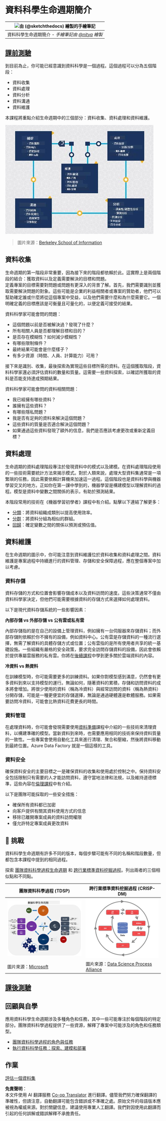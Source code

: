 <!--
CO_OP_TRANSLATOR_METADATA:
{
  "original_hash": "c368f8f2506fe56bca0f7be05c4eb71d",
  "translation_date": "2025-08-25T17:41:52+00:00",
  "source_file": "4-Data-Science-Lifecycle/14-Introduction/README.md",
  "language_code": "tw"
}
-->
# 資料科學生命週期簡介

|![ 由 [(@sketchthedocs)](https://sketchthedocs.dev) 繪製的手繪筆記 ](../../sketchnotes/14-DataScience-Lifecycle.png)|
|:---:|
| 資料科學生命週期簡介 - _手繪筆記由 [@nitya](https://twitter.com/nitya) 繪製_ |

## [課前測驗](https://red-water-0103e7a0f.azurestaticapps.net/quiz/26)

到目前為止，你可能已經意識到資料科學是一個過程。這個過程可以分為五個階段：

- 資料收集
- 資料處理
- 資料分析
- 資料溝通
- 資料維護

本課程將重點介紹生命週期中的三個部分：資料收集、資料處理和資料維護。

![資料科學生命週期圖示](../../../../translated_images/data-science-lifecycle.a1e362637503c4fb0cd5e859d7552edcdb4aa629a279727008baa121f2d33f32.tw.jpg)  
> 圖片來源：[Berkeley School of Information](https://ischoolonline.berkeley.edu/data-science/what-is-data-science/)

## 資料收集

生命週期的第一階段非常重要，因為接下來的階段都依賴於此。這實際上是兩個階段的結合：獲取資料以及定義需要解決的目標和問題。  
定義專案的目標需要對問題或問題有更深入的背景了解。首先，我們需要識別並獲取需要解決問題的對象。這些可能是企業的利益相關者或專案的贊助者，他們可以幫助確定誰或什麼將從這個專案中受益，以及他們需要什麼和為什麼需要它。一個明確定義的目標應該是可衡量且可量化的，以便定義可接受的結果。

資料科學家可能會問的問題：
- 這個問題以前是否被解決過？發現了什麼？
- 所有相關人員是否都理解目標和目的？
- 是否存在模糊性？如何減少模糊性？
- 有哪些限制條件？
- 最終結果可能會是什麼樣子？
- 有多少資源（時間、人員、計算能力）可用？

接下來是識別、收集，最後探索為實現這些目標所需的資料。在這個獲取階段，資料科學家還必須評估資料的數量和質量。這需要一些資料探索，以確認所獲取的資料是否能支持達成預期結果。

資料科學家可能會問的資料相關問題：
- 我已經擁有哪些資料？
- 誰擁有這些資料？
- 有哪些隱私問題？
- 我是否有足夠的資料來解決這個問題？
- 這些資料的質量是否適合解決這個問題？
- 如果通過這些資料發現了額外的信息，我們是否應該考慮更改或重新定義目標？

## 資料處理

生命週期的資料處理階段專注於發現資料中的模式以及建模。在資料處理階段使用的一些技術需要統計方法來揭示模式。對於人類來說，處理大型資料集通常是一項繁瑣的任務，因此需要依賴計算機來加速這一過程。這個階段也是資料科學與機器學習交叉的地方。正如你在第一課中學到的，機器學習是構建模型以理解資料的過程。模型是資料中變數之間關係的表示，有助於預測結果。

本階段常用的技術在《機器學習初學者》課程中有介紹。點擊以下連結了解更多：

- [分類](https://github.com/microsoft/ML-For-Beginners/tree/main/4-Classification)：將資料組織成類別以提高使用效率。
- [分群](https://github.com/microsoft/ML-For-Beginners/tree/main/5-Clustering)：將資料分組為相似的群組。
- [回歸](https://github.com/microsoft/ML-For-Beginners/tree/main/2-Regression)：確定變數之間的關係以預測或預估值。

## 資料維護

在生命週期的圖示中，你可能注意到資料維護位於資料收集和資料處理之間。資料維護是專案過程中持續進行的資料管理、存儲和安全保障過程，應在整個專案中加以考慮。

### 資料存儲

資料存儲的方式和位置會影響存儲成本以及資料訪問的速度。這些決策通常不僅由資料科學家決定，但他們可能需要根據資料的存儲方式來選擇如何處理資料。

以下是現代資料存儲系統的一些影響因素：

**內部存儲 vs 外部存儲 vs 公有雲或私有雲**

內部存儲指的是在自己的設備上管理資料，例如擁有一台伺服器來存儲資料；而外部存儲則依賴於你不擁有的設備，例如資料中心。公有雲是存儲資料的一種流行選擇，無需了解資料的具體存儲方式或位置；公有雲指的是所有使用者共享的統一基礎設施。一些組織有嚴格的安全政策，要求完全訪問存儲資料的設備，因此會依賴於提供專屬雲服務的私有雲。你將在[後續課程](https://github.com/microsoft/Data-Science-For-Beginners/tree/main/5-Data-Science-In-Cloud)中學到更多關於雲端資料的內容。

**冷資料 vs 熱資料**

在訓練模型時，你可能需要更多的訓練資料。如果你對模型感到滿意，仍然會有更多資料到來以支持模型的運行。無論如何，隨著資料的累積，存儲和訪問資料的成本將會增加。將很少使用的資料（稱為冷資料）與經常訪問的資料（稱為熱資料）分開存儲，可能是一種更便宜的存儲選擇，無論是通過硬體還是軟體服務。如果需要訪問冷資料，可能會比熱資料花費更長的時間。

### 資料管理

在處理資料時，你可能會發現需要使用[資料準備](https://github.com/microsoft/Data-Science-For-Beginners/tree/main/2-Working-With-Data/08-data-preparation)課程中介紹的一些技術來清理資料，以構建準確的模型。當新資料到來時，也需要應用相同的技術來保持資料質量的一致性。一些專案會使用自動化工具來進行清理、聚合和壓縮，然後將資料移動到最終位置。Azure Data Factory 就是一個這樣的工具。

### 資料安全

確保資料安全的主要目標之一是確保資料的收集和使用處於控制之中。保持資料安全包括限制只有需要的人才能訪問資料，遵守當地法律和法規，以及維持道德標準，這些內容在[倫理課程](https://github.com/microsoft/Data-Science-For-Beginners/tree/main/1-Introduction/02-ethics)中有介紹。

以下是團隊可能採取的一些安全措施：
- 確保所有資料都已加密
- 向客戶提供有關其資料使用方式的信息
- 移除已離開專案成員的資料訪問權限
- 僅允許特定專案成員更改資料

## 🚀 挑戰

資料科學生命週期有許多不同的版本，每個步驟可能有不同的名稱和階段數量，但都包含本課程中提到的相同過程。

探索 [團隊資料科學過程生命週期](https://docs.microsoft.com/en-us/azure/architecture/data-science-process/lifecycle) 和 [跨行業標準資料挖掘過程](https://www.datascience-pm.com/crisp-dm-2/)。列出兩者的三個相似點和不同點。

|團隊資料科學過程 (TDSP)|跨行業標準資料挖掘過程 (CRISP-DM)|
|--|--|
|![團隊資料科學生命週期](../../../../translated_images/tdsp-lifecycle2.e19029d598e2e73d5ef8a4b98837d688ec6044fe332c905d4dbb69eb6d5c1d96.tw.png) | ![資料科學過程聯盟圖示](../../../../translated_images/CRISP-DM.8bad2b4c66e62aa75278009e38e3e99902c73b0a6f63fd605a67c687a536698c.tw.png) |
| 圖片來源：[Microsoft](https://docs.microsoft.comazure/architecture/data-science-process/lifecycle) | 圖片來源：[Data Science Process Alliance](https://www.datascience-pm.com/crisp-dm-2/) |

## [課後測驗](https://red-water-0103e7a0f.azurestaticapps.net/quiz/27)

## 回顧與自學

應用資料科學生命週期涉及多種角色和任務，其中一些可能專注於每個階段的特定部分。團隊資料科學過程提供了一些資源，解釋了專案中可能涉及的角色和任務類型。

* [團隊資料科學過程的角色與任務](https://docs.microsoft.com/en-us/azure/architecture/data-science-process/roles-tasks)
* [執行資料科學任務：探索、建模和部署](https://docs.microsoft.com/en-us/azure/architecture/data-science-process/execute-data-science-tasks)

## 作業

[評估一個資料集](assignment.md)

**免責聲明**：  
本文件使用 AI 翻譯服務 [Co-op Translator](https://github.com/Azure/co-op-translator) 進行翻譯。儘管我們努力確保翻譯的準確性，但請注意，自動翻譯可能包含錯誤或不準確之處。原始文件的母語版本應被視為權威來源。對於關鍵信息，建議使用專業人工翻譯。我們對因使用此翻譯而引起的任何誤解或錯誤解釋不承擔責任。